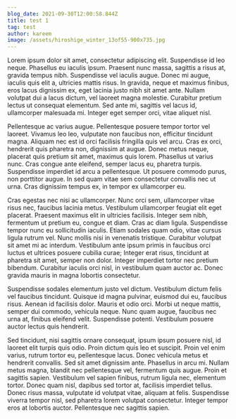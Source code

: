 ```yaml
---
blog_date: 2021-09-30T12:00:58.844Z
title: test 1
tag: test
author: kareem
image: /assets/hiroshige_winter_13of55-900x735.jpg
---
```

Lorem ipsum dolor sit amet, consectetur adipiscing elit. Suspendisse id leo neque. Phasellus eu iaculis ipsum. Praesent nunc massa, sagittis a risus at, gravida tempus nibh. Suspendisse vel iaculis augue. Donec mi augue, iaculis quis elit a, ultricies mattis risus. In gravida, neque et maximus finibus, eros lacus dignissim ex, eget lacinia justo nibh sit amet ante. Nullam volutpat dui a lacus dictum, vel laoreet magna molestie. Curabitur pretium lectus ut consequat elementum. Sed ante mi, sagittis vel lacus id, ullamcorper malesuada mi. Integer eget semper orci, vitae aliquet nisl.

Pellentesque ac varius augue. Pellentesque posuere tempor tortor vel laoreet. Vivamus leo leo, vulputate non faucibus non, efficitur tincidunt magna. Aliquam nec est id orci facilisis fringilla quis vel arcu. Cras ex orci, hendrerit quis pharetra non, dignissim at augue. Donec metus neque, placerat quis pretium sit amet, maximus quis lorem. Phasellus ut varius nunc. Cras congue ante eleifend, semper lacus eu, pharetra turpis. Suspendisse imperdiet id arcu a pellentesque. Ut posuere commodo purus, non porttitor augue. In sed quam vitae sem consectetur convallis nec ut urna. Cras dignissim tempus ex, in tempor ex ullamcorper eu.

Cras egestas nec nisi ac ullamcorper. Nunc orci sem, ullamcorper vitae risus nec, faucibus lacinia metus. Vestibulum ullamcorper feugiat elit eget placerat. Praesent maximus elit in ultricies facilisis. Integer sem nibh, fermentum ut pretium eu, congue et diam. Cras ac diam ligula. Suspendisse tempor nunc eu sollicitudin iaculis. Etiam sodales quam odio, vitae cursus ligula rutrum vel. Nunc mollis nisi in venenatis tristique. Curabitur volutpat sit amet mi ac interdum. Vestibulum ante ipsum primis in faucibus orci luctus et ultrices posuere cubilia curae; Integer erat risus, tincidunt at pharetra sit amet, semper non dolor. Integer imperdiet tortor nec pretium bibendum. Curabitur iaculis orci nisl, in vestibulum quam auctor ac. Donec gravida mauris in magna lobortis consectetur.

Suspendisse sodales elementum justo vel dictum. Vestibulum dictum felis vel faucibus tincidunt. Quisque id magna pulvinar, euismod dui eu, faucibus risus. Aenean id facilisis dolor. Mauris et odio orci. Morbi ut neque mattis, semper dui commodo, vehicula neque. Nunc quam augue, faucibus nec urna at, finibus eleifend velit. Suspendisse potenti. Vestibulum posuere auctor lectus quis hendrerit.

Sed tincidunt, nisi sagittis ornare consequat, ipsum ipsum posuere nisl, id laoreet elit turpis quis odio. Proin dictum quis leo et suscipit. Proin vel enim varius, rutrum tortor eu, pellentesque lacus. Donec vehicula metus et hendrerit convallis. Sed sit amet dignissim ante. Phasellus in arcu mi. Nullam metus magna, blandit nec pellentesque vel, fermentum quis augue. Proin et sagittis sapien. Vestibulum vel sapien finibus, rutrum ligula nec, elementum tortor. Donec quam nisl, dapibus sed tortor at, facilisis imperdiet tellus. Donec risus massa, vulputate id volutpat vitae, aliquam at felis. Suspendisse viverra tempor nisl, sed pharetra lorem volutpat consectetur. Integer tempor eros at lobortis auctor. Pellentesque nec sagittis sapien.